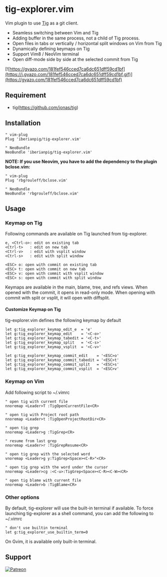 # tig-explorer.vim

Vim plugin to use [Tig](https://github.com/jonas/tig) as a git client.
* Seamless switching between Vim and Tig
* Adding buffer in the same process, not a child of Tig process.
* Open files in tabs or vertically / horizontal split windows on Vim from Tig
* Dynamically defining keymaps on Tig
* Support Vim8 / NeoVim terminal
* Open diff-mode side by side at the selected commit from Tig

[![https://gyazo.com/181fef546cced7ca6dc651dff59cd1bf](https://i.gyazo.com/181fef546cced7ca6dc651dff59cd1bf.gif)](https://gyazo.com/181fef546cced7ca6dc651dff59cd1bf)

## Requirement

* tig(https://github.com/jonas/tig)

## Installation

```vim
" vim-plug
Plug 'iberianpig/tig-explorer.vim'

" NeoBundle
NeoBundle 'iberianpig/tig-explorer.vim'
```

**NOTE: If you use Neovim, you have to add the dependency to the plugin bclose.vim:**

```vim
" vim-plug
Plug 'rbgrouleff/bclose.vim'

" NeoBundle
NeoBundle 'rbgrouleff/bclose.vim'
```


## Usage

### Keymap on Tig

Following commands are available on Tig launched from tig-explorer.
```
e, <Ctrl-o>: edit on existing tab
<Ctrl-t>   : edit on new tab
<Ctrl-v>   : edit with vsplit window
<Ctrl-s>   : edit with split window

<ESC> o: open with commit on existing tab
<ESC> t: open with commit on new tab
<ESC> v: open with commit with vsplit window
<ESC> s: open with commit with split window
```

Keymaps are available in the main, blame, tree, and refs views.
When opened with the commit, it opens in read-only mode.
When opening with commit with split or vsplit, it will open with diffsplit.

#### Customize Keymap on Tig

tig-explorer.vim defines the following keymap by default

```vim
let g:tig_explorer_keymap_edit_e  = 'e'
let g:tig_explorer_keymap_edit    = '<C-o>'
let g:tig_explorer_keymap_tabedit = '<C-t>'
let g:tig_explorer_keymap_split   = '<C-s>'
let g:tig_explorer_keymap_vsplit  = '<C-v>'

let g:tig_explorer_keymap_commit_edit    = '<ESC>o'
let g:tig_explorer_keymap_commit_tabedit = '<ESC>t'
let g:tig_explorer_keymap_commit_split   = '<ESC>s'
let g:tig_explorer_keymap_commit_vsplit  = '<ESC>v'
```

### Keymap on Vim

Add following script to ~/.vimrc

```vim
" open tig with current file
nnoremap <Leader>T :TigOpenCurrentFile<CR>

" open tig with Project root path
nnoremap <Leader>t :TigOpenProjectRootDir<CR>

" open tig grep
nnoremap <Leader>g :TigGrep<CR>

" resume from last grep
nnoremap <Leader>r :TigGrepResume<CR>

" open tig grep with the selected word
vnoremap <Leader>g y:TigGrep<Space><C-R>"<CR>

" open tig grep with the word under the cursor
nnoremap <Leader>cg :<C-u>:TigGrep<Space><C-R><C-W><CR>

" open tig blame with current file
nnoremap <Leader>b :TigBlame<CR>
```

### Other options

By default, tig-explorer will use the built-in terminal if available.
To force launching tig-explorer as a shell command, you can add the following to
~/.vimrc

```vim
" don't use builtin terminal
let g:tig_explorer_use_builtin_term=0
```

On Gvim, it is available only built-in terminal. 

## Support

[![Patreon](https://c5.patreon.com/external/logo/become_a_patron_button.png)](https://www.patreon.com/iberianpig)
